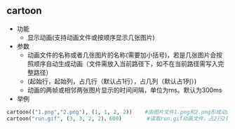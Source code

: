 ## cartoon

- 功能
    - 显示动画(支持动画文件或按顺序显示几张图片)
- 参数
    - 动画文件的名称或者几张图片的名称(需要加小括号)，若是几张图片会按照顺序自动生成动画（文件需放入当前路径下，如不在当前路径需写入完整路径）
    - (起始行，起始列，占几行（默认占1行），占几列（默认占1列）)
    - 动画的两帧或相邻两张图片显示的时间间隔，单位为ms。默认为300ms
- 举例
```python
cartoon(("1.png","2.png"), (1, 1, 2, 2))    #由图片文件1.png和2.png形成动画，占2行2列，两张图片显示的时间间隔为默认值300ms
cartoon("run.gif", (3, 3, 2, 2)，600)        #读取run.gif动画文件，占2行2列，动画两帧显示的时间间隔为600ms
```